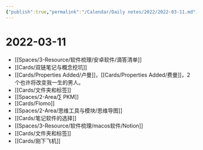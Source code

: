 ```yaml
---
{"publish":true,"permalink":"/Calendar/Daily notes/2022/2022-03-11.md","title":"2022-03-11","created":"2022-07-18","modified":"2023-03-14","published":"2025-07-08T21:32:33.229+08:00","cssclasses":""}
---
```



# 2022-03-11

- [[Spaces/3-Resource/软件梳理/安卓软件/滴答清单]]
- [[Cards/双链笔记与概念挖坑]]
- [[Cards/Properties Added/卢曼]]，[[Cards/Properties Added/费曼]]，2 个也许将改变我一生的男人。
- [[Cards/文件夹和标签]]
- [[Spaces/2-Area/∑ PKM]]
- [[Cards/Flomo]]
- [[Spaces/2-Area/思维工具与模块/思维导图]]
- [[Cards/笔记软件的选择]]
- [[Spaces/3-Resource/软件梳理/macos软件/Notion]]
- [[Cards/文件夹和标签]]
- [[Cards/刚下飞机]]